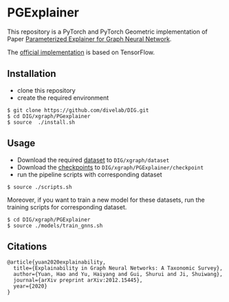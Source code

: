 # PGExplainer

This repository is a PyTorch and 
PyTorch Geometric implementation of Paper 
[Parameterized Explainer for Graph Neural Network](https://arxiv.org/abs/2011.04573).


The [official implementation](https://github.com/flyingdoog/PGExplainer) is based on TensorFlow.

## Installation
* clone this repository
* create the required environment
```shell script
$ git clone https://github.com/divelab/DIG.git
$ cd DIG/xgraph/PGexplainer
$ source  ./install.sh
```

## Usage
* Download the required [dataset](https://mailustceducn-my.sharepoint.com/:u:/g/personal/yhy12138_mail_ustc_edu_cn/ET69UPOa9jxAlob03sWzJ50BeXM-lMjoKh52h6aFc8E8Jw?e=lglJcP) to `DIG/xgraph/dataset`
* Download the [checkpoints](https://mailustceducn-my.sharepoint.com/:u:/g/personal/yhy12138_mail_ustc_edu_cn/EYydmjDKl7xPsqdRaJc-se4BZSea6EI53dMlZHoM9fTvdg?e=I42r6H) to  `DIG/xgraph/PGExplainer/checkpoint`
* run the pipeline scripts with corresponding dataset
```shell script
$ source ./scripts.sh
```

Moreover, if you want to train a new model for these datasets, 
run the training scripts for corresponding dataset.
```shell script
$ cd DIG/xgraph/PGExplainer
$ source ./models/train_gnns.sh 
```


## Citations
``` 
@article{yuan2020explainability,
  title={Explainability in Graph Neural Networks: A Taxonomic Survey},
  author={Yuan, Hao and Yu, Haiyang and Gui, Shurui and Ji, Shuiwang},
  journal={arXiv preprint arXiv:2012.15445},
  year={2020}
}
```
